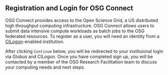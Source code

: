 [title]: - "Registration and Login for OSG Connect"

## Registration and Login for OSG Connect

OSG Connect provides access to the Open Science Grid, a US distributed high throughput computing infrastructure. OSG Connect allows users to submit data intensive compute workloads as batch jobs to the OSG federated resources. To register as a user, you will need an identity from a [CILogon](https://cilogon.org/)-enabled institution.

After clicking `Continue` below, you will be redirected to your instituional login via Globus and CILogon. Once you have completed sign up, you will be contacted by a member of the OSG Research Facilitation team to discuss your computing needs and next steps. 

[ssh-key]: 12000027675
[projects]: 5000634360
